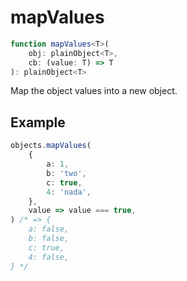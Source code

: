 # mapValues

```ts
function mapValues<T>(
    obj: plainObject<T>,
    cb: (value: T) => T
): plainObject<T>
```

Map the object values into a new object.

## Example

```ts
objects.mapValues(
    {
        a: 1,
        b: 'two',
        c: true,
        4: 'nada',
    },
    value => value === true,
) /* => {
    a: false,
    b: false,
    c: true,
    4: false,
} */
```
